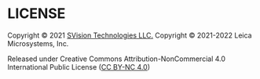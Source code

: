 # LICENSE

Copyright © 2021 [SVision Technologies LLC.](https://www.aivia-software.com/)
Copyright © 2021-2022 Leica Microsystems, Inc.

Released under Creative Commons Attribution-NonCommercial 4.0 International Public License ([CC BY-NC 4.0](https://creativecommons.org/licenses/by-nc/4.0/))
